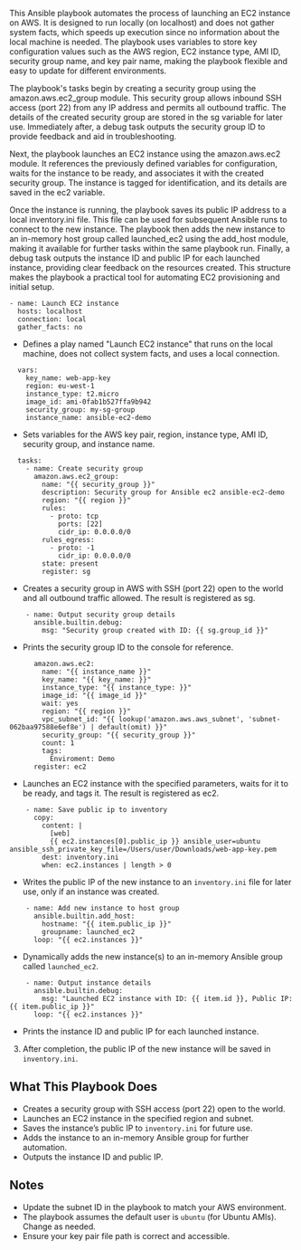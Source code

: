 This Ansible playbook automates the process of launching an EC2 instance on AWS. It is designed to run locally (on localhost) and does not gather system facts, which speeds up execution since no information about the local machine is needed. The playbook uses variables to store key configuration values such as the AWS region, EC2 instance type, AMI ID, security group name, and key pair name, making the playbook flexible and easy to update for different environments.

The playbook's tasks begin by creating a security group using the amazon.aws.ec2_group module. This security group allows inbound SSH access (port 22) from any IP address and permits all outbound traffic. The details of the created security group are stored in the sg variable for later use. Immediately after, a debug task outputs the security group ID to provide feedback and aid in troubleshooting.

Next, the playbook launches an EC2 instance using the amazon.aws.ec2 module. It references the previously defined variables for configuration, waits for the instance to be ready, and associates it with the created security group. The instance is tagged for identification, and its details are saved in the ec2 variable.

Once the instance is running, the playbook saves its public IP address to a local inventory.ini file. This file can be used for subsequent Ansible runs to connect to the new instance. The playbook then adds the new instance to an in-memory host group called launched_ec2 using the add_host module, making it available for further tasks within the same playbook run. Finally, a debug task outputs the instance ID and public IP for each launched instance, providing clear feedback on the resources created. This structure makes the playbook a practical tool for automating EC2 provisioning and initial setup.

```
- name: Launch EC2 instance
  hosts: localhost
  connection: local
  gather_facts: no
```
* Defines a play named "Launch EC2 instance" that runs on the local machine, does not collect system facts, and uses a local connection.

```
  vars:
    key_name: web-app-key
    region: eu-west-1
    instance_type: t2.micro
    image_id: ami-0fab1b527ffa9b942
    security_group: my-sg-group
    instance_name: ansible-ec2-demo
```
* Sets variables for the AWS key pair, region, instance type, AMI ID, security group, and instance name.

```
  tasks: 
    - name: Create security group
      amazon.aws.ec2_group:
        name: "{{ security_group }}"
        description: Security group for Ansible ec2 ansible-ec2-demo
        region: "{{ region }}"
        rules:
          - proto: tcp
            ports: [22]
            cidr_ip: 0.0.0.0/0
        rules_egress:
          - proto: -1
            cidr_ip: 0.0.0.0/0
        state: present
        register: sg
```
* Creates a security group in AWS with SSH (port 22) open to the world and all outbound traffic allowed. The result is registered as sg.

```
    - name: Output security group details
      ansible.builtin.debug:
        msg: "Security group created with ID: {{ sg.group_id }}"
```
* Prints the security group ID to the console for reference.

```    - name: Launch EC2 instance
      amazon.aws.ec2:
        name: "{{ instance_name }}"
        key_name: "{{ key_name: }}"
        instance_type: "{{ instance_type: }}"
        image_id: "{{ image_id }}"
        wait: yes
        region: "{{ region }}"
        vpc_subnet_id: "{{ lookup('amazon.aws.aws_subnet', 'subnet-062baa97588e6ef8e') | default(omit) }}"
        security_group: "{{ security_group }}"
        count: 1
        tags: 
          Enviroment: Demo
      register: ec2
```
* Launches an EC2 instance with the specified parameters, waits for it to be ready, and tags it. The result is registered as ec2.

```
    - name: Save public ip to inventory
      copy:
        content: |
          [web]
          {{ ec2.instances[0].public_ip }} ansible_user=ubuntu ansible_ssh_private_key_file=/Users/user/Downloads/web-app-key.pem 
        dest: inventory.ini
        when: ec2.instances | length > 0
```
* Writes the public IP of the new instance to an ```inventory.ini``` file for later use, only if an instance was created.

```
    - name: Add new instance to host group
      ansible.builtin.add_host:
        hostname: "{{ item.public_ip }}"
        groupname: launched_ec2
      loop: "{{ ec2.instances }}"
```
* Dynamically adds the new instance(s) to an in-memory Ansible group called ```launched_ec2```.

```
    - name: Output instance details
      ansible.builtin.debug:
        msg: "Launched EC2 instance with ID: {{ item.id }}, Public IP: {{ item.public_ip }}"
      loop: "{{ ec2.instances }}"
```
* Prints the instance ID and public IP for each launched instance.


3. After completion, the public IP of the new instance will be saved in `inventory.ini`.

## What This Playbook Does

- Creates a security group with SSH access (port 22) open to the world.
- Launches an EC2 instance in the specified region and subnet.
- Saves the instance’s public IP to `inventory.ini` for future use.
- Adds the instance to an in-memory Ansible group for further automation.
- Outputs the instance ID and public IP.

## Notes

- Update the subnet ID in the playbook to match your AWS environment.
- The playbook assumes the default user is `ubuntu` (for Ubuntu AMIs). Change as needed.
- Ensure your key pair file path is correct and accessible.
